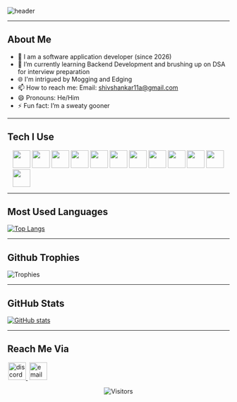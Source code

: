 ![header](https://capsule-render.vercel.app/api?type=waving&color=gradient&height=400&section=header&text=👋Hey%20there!%20I%20am%20Shiv🐒👦&fontSize=57&reversal=true&desc=An%2020%20y/o%20who%20simply%20loves%20coding!&animation=fadeIn&descSize=26&descAlignY=62&section=header)

---

## About Me
- 🌟 I am a software application developer (since 2026)
- 🌱 I’m currently learning Backend Development and brushing up on DSA for interview preparation
- 🌐 I'm intrigued by Mogging and Edging
- 📫 How to reach me: Email: shivshankar11a@gmail.com
- 😄 Pronouns: He/Him
- ⚡ Fun fact: I’m a sweaty gooner

---

## Tech I Use
<p style="margin-left: 12px;">
    <img width="40px" height="40px" src="https://img.icons8.com/color/48/000000/c-plus-plus-logo.png">
    <img width="40px" height="40px" src="https://img.icons8.com/color/48/000000/python--v2.png">
    <img width="40px" height="40px" src="https://upload.wikimedia.org/wikipedia/commons/6/6a/JavaScript-logo.png">
    <img width="40px" height="40px" src="https://img.icons8.com/?size=100&id=1BC75jFEBED6&format=png&color=000000">
    <img width="40px" height="40px" src="https://img.icons8.com/?size=100&id=EgOU93v1DHjU&format=png&color=000000">
    <img width="40px" height="40px" src="https://img.icons8.com/ios/50/000000/unreal-engine--v1.png">
    <img width="40px" height="40px" src="https://img.icons8.com/ultraviolet/50/000000/react--v2.png"/>
    <img width="40px" height="40px" src="https://cdn.iconscout.com/icon/free/png-512/node-js-1174925.png">
    <img width="40px" height="40px" src="https://img.icons8.com/color/48/000000/postgreesql.png">
    <img width="40px" height="40px" src="https://img.icons8.com/color/452/mongodb.png">
    <img width="40px" height="40px" src="https://img.icons8.com/?size=100&id=uIXgLv5iSlLJ&format=png&color=000000">
    <img width="40px" height="40px" src="https://git-scm.com/images/logos/downloads/Git-Icon-1788C.png">
</p>

---

## Most Used Languages
[![Top Langs](https://github-readme-stats.vercel.app/api/top-langs/?username=Shivxr&layout=compact&theme=tokyonight)](https://github.com/anuraghazra/github-readme-stats)

---

## Github Trophies
![Trophies](https://github-profile-trophy.vercel.app/?username=Shivxr&theme=radical&row=1&margin-w=5)

---

## GitHub Stats
[![GitHub stats](https://github-readme-stats.vercel.app/api?username=Shivxr&show_icons=true&theme=tokyonight)](https://github.com/anuraghazra/github-readme-stats)

---

## Reach Me Via
<a style="margin:0px 2px;" href="https://discordapp.com/users/750577384104919061">
    <img width="40px" height="40px" src="https://www.freepnglogos.com/uploads/discord-logo-png/discord-logo-logodownload-download-logotipos-1.png" alt="discord">
</a>
<a style="margin:0px 2px;" href="mailto:kaushikkalesh@gmail.com">
    <img width="40px" height="40px" src="https://upload.wikimedia.org/wikipedia/commons/thumb/e/ec/Circle-icons-mail.svg/1200px-Circle-icons-mail.svg.png" alt="email">
</a>

<p align="center">
    <img alt="Visitors" src="https://komarev.com/ghpvc/?username=Shivxr&style=flat-square" />
</p>
